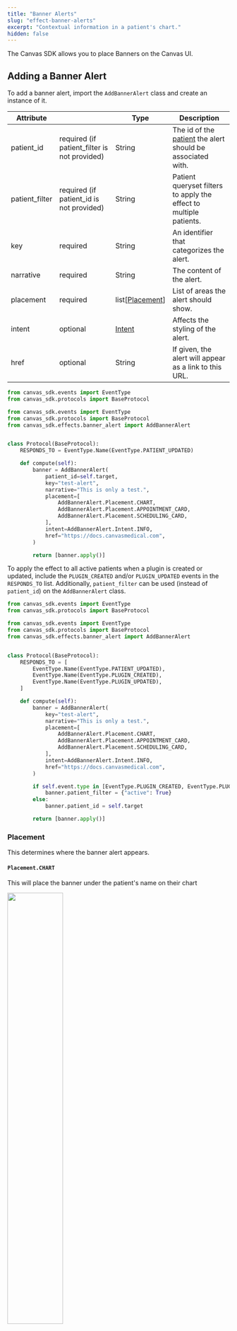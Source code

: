 ```yaml
---
title: "Banner Alerts"
slug: "effect-banner-alerts"
excerpt: "Contextual information in a patient's chart."
hidden: false
---
```


The Canvas SDK allows you to place Banners on the Canvas UI.

## Adding a Banner Alert

To add a banner alert, import the `AddBannerAlert` class and create an
instance of it.

| Attribute      |                                              | Type                          | Description                                                                      |
| -------------- | -------------------------------------------- | ----------------------------- | -------------------------------------------------------------------------------- |
| patient_id     | required (if patient_filter is not provided) | String                        | The id of the [patient](/sdk/data-patient/) the alert should be associated with. |
| patient_filter | required (if patient_id is not provided)     | String                        | Patient queryset filters to apply the effect to multiple patients.               |
| key            | required                                     | String                        | An identifier that categorizes the alert.                                        |
| narrative      | required                                     | String                        | The content of the alert.                                                        |
| placement      | required                                     | list[[Placement](#placement)] | List of areas the alert should show.                                             |
| intent         | optional                                     | [Intent](#intent)             | Affects the styling of the alert.                                                |
| href           | optional                                     | String                        | If given, the alert will appear as a link to this URL.                           |

```python
from canvas_sdk.events import EventType
from canvas_sdk.protocols import BaseProtocol

from canvas_sdk.events import EventType
from canvas_sdk.protocols import BaseProtocol
from canvas_sdk.effects.banner_alert import AddBannerAlert


class Protocol(BaseProtocol):
    RESPONDS_TO = EventType.Name(EventType.PATIENT_UPDATED)

    def compute(self):
        banner = AddBannerAlert(
            patient_id=self.target,
            key="test-alert",
            narrative="This is only a test.",
            placement=[
                AddBannerAlert.Placement.CHART,
                AddBannerAlert.Placement.APPOINTMENT_CARD,
                AddBannerAlert.Placement.SCHEDULING_CARD,
            ],
            intent=AddBannerAlert.Intent.INFO,
            href="https://docs.canvasmedical.com",
        )

        return [banner.apply()]

```

To apply the effect to all active patients when a plugin is created or updated, include the `PLUGIN_CREATED` and/or `PLUGIN_UPDATED` events in the `RESPONDS_TO` list. Additionally, `patient_filter` can be used (instead of `patient_id`) on the `AddBannerAlert` class.

```python
from canvas_sdk.events import EventType
from canvas_sdk.protocols import BaseProtocol

from canvas_sdk.events import EventType
from canvas_sdk.protocols import BaseProtocol
from canvas_sdk.effects.banner_alert import AddBannerAlert


class Protocol(BaseProtocol):
    RESPONDS_TO = [
        EventType.Name(EventType.PATIENT_UPDATED),
        EventType.Name(EventType.PLUGIN_CREATED),
        EventType.Name(EventType.PLUGIN_UPDATED),
    ]

    def compute(self):
        banner = AddBannerAlert(
            key="test-alert",
            narrative="This is only a test.",
            placement=[
                AddBannerAlert.Placement.CHART,
                AddBannerAlert.Placement.APPOINTMENT_CARD,
                AddBannerAlert.Placement.SCHEDULING_CARD,
            ],
            intent=AddBannerAlert.Intent.INFO,
            href="https://docs.canvasmedical.com",
        )

        if self.event.type in [EventType.PLUGIN_CREATED, EventType.PLUGIN_UPDATED]:
            banner.patient_filter = {"active": True}
        else:
            banner.patient_id = self.target

        return [banner.apply()]

```

### Placement

This determines where the banner alert appears.

#### `Placement.CHART`

This will place the banner under the patient's name on their chart

<img src="/assets/images/sdk/banner-alerts/banner_alert_placement_chart.png" width="50%">

#### `Placement.TIMELINE`

This will place the banner on the top of the patient's timeline of notes in their chart

<img src="/assets/images/sdk/banner-alerts/banner_alert_placement_timeline.png" width="90%">

#### `Placement.APPOINTMENT_CARD`

This will appear when you click an appointment on the calendar view

<img src="/assets/images/sdk/banner-alerts/banner_alert_placement_appointment_card.png" width="60%">

#### `Placement.SCHEDULING_CARD`

This will appear when you select a patient during the scheduling of an appointment on the calendar view

<img src="/assets/images/sdk/banner-alerts/banner_alert_placement_scheduling_card.png" width="60%">

#### `Placement.PROFILE`

This will place the banner under the patient's name on their patient registration page

<img src="/assets/images/sdk/banner-alerts/banner_alert_placement_profile.png" width="90%">

### Intent

The type or severity of an alert. This will change the appearance of the
banner alert.

#### `Intent.INFO`

<img src="/assets/images/sdk/banner-alerts/banner_alert_intent_info.png" width="400">

#### `Intent.WARNING`

<img src="/assets/images/sdk/banner-alerts/banner_alert_intent_warning.png" width="400">

#### `Intent.ALERT`

<img src="/assets/images/sdk/banner-alerts/banner_alert_intent_alert.png" width="400">

## Removing a Banner Alert

Removing a banner alert is done wih the `RemoveBannerAlert` class. Create an
instance of the class, identifying the key of the alert and the patient id.
Return the Effect by calling the `.apply()` method. Both the `key` and
`patient_id` attributes are required.

```python
from canvas_sdk.effects.banner_alert import RemoveBannerAlert

banner_alert = RemoveBannerAlert(
    key='test-alert',
    patient_id="d4c933fe8f6948f6a7d2a42a2641b13b",
)

banner_alert.apply()
```

<br/>
<br/>
<br/>
